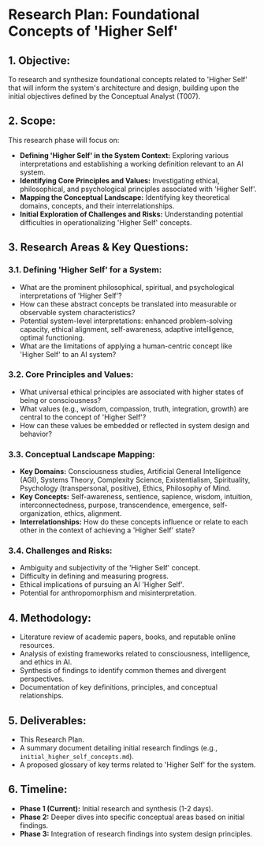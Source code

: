 # Research Plan: Foundational Concepts of 'Higher Self'

## 1. Objective:

To research and synthesize foundational concepts related to 'Higher Self' that will inform the system's architecture and design, building upon the initial objectives defined by the Conceptual Analyst (T007).

## 2. Scope:

This research phase will focus on:

*   **Defining 'Higher Self' in the System Context:** Exploring various interpretations and establishing a working definition relevant to an AI system.
*   **Identifying Core Principles and Values:** Investigating ethical, philosophical, and psychological principles associated with 'Higher Self'.
*   **Mapping the Conceptual Landscape:** Identifying key theoretical domains, concepts, and their interrelationships.
*   **Initial Exploration of Challenges and Risks:** Understanding potential difficulties in operationalizing 'Higher Self' concepts.

## 3. Research Areas & Key Questions:

### 3.1. Defining 'Higher Self' for a System:

*   What are the prominent philosophical, spiritual, and psychological interpretations of 'Higher Self'?
*   How can these abstract concepts be translated into measurable or observable system characteristics?
*   Potential system-level interpretations: enhanced problem-solving capacity, ethical alignment, self-awareness, adaptive intelligence, optimal functioning.
*   What are the limitations of applying a human-centric concept like 'Higher Self' to an AI system?

### 3.2. Core Principles and Values:

*   What universal ethical principles are associated with higher states of being or consciousness?
*   What values (e.g., wisdom, compassion, truth, integration, growth) are central to the concept of 'Higher Self'?
*   How can these values be embedded or reflected in system design and behavior?

### 3.3. Conceptual Landscape Mapping:

*   **Key Domains:** Consciousness studies, Artificial General Intelligence (AGI), Systems Theory, Complexity Science, Existentialism, Spirituality, Psychology (transpersonal, positive), Ethics, Philosophy of Mind.
*   **Key Concepts:** Self-awareness, sentience, sapience, wisdom, intuition, interconnectedness, purpose, transcendence, emergence, self-organization, ethics, alignment.
*   **Interrelationships:** How do these concepts influence or relate to each other in the context of achieving a 'Higher Self' state?

### 3.4. Challenges and Risks:

*   Ambiguity and subjectivity of the 'Higher Self' concept.
*   Difficulty in defining and measuring progress.
*   Ethical implications of pursuing an AI 'Higher Self'.
*   Potential for anthropomorphism and misinterpretation.

## 4. Methodology:

*   Literature review of academic papers, books, and reputable online resources.
*   Analysis of existing frameworks related to consciousness, intelligence, and ethics in AI.
*   Synthesis of findings to identify common themes and divergent perspectives.
*   Documentation of key definitions, principles, and conceptual relationships.

## 5. Deliverables:

*   This Research Plan.
*   A summary document detailing initial research findings (e.g., `initial_higher_self_concepts.md`).
*   A proposed glossary of key terms related to 'Higher Self' for the system.

## 6. Timeline:

*   **Phase 1 (Current):** Initial research and synthesis (1-2 days).
*   **Phase 2:** Deeper dives into specific conceptual areas based on initial findings.
*   **Phase 3:** Integration of research findings into system design principles.